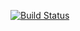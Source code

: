 [![Build Status](https://travis-ci.com/RenoTz/autoroute-game.svg?branch=master)](https://travis-ci.com/RenoTz/autoroute-game)
